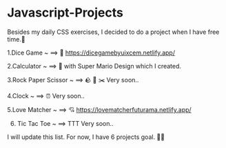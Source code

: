 # Javascript-Projects

Besides my daily CSS exercises, I decided to do a project when I have free time.🚀

1.Dice Game ~ ==> 🎲  https://dicegamebyuixcem.netlify.app/


2.Calculator ~ ==> 🧮  with Super Mario Design which I created.


3.Rock Paper Scissor ~  ==> 🪨 📃 ✂️  Very soon..


4.Clock ~ ==> ⏰   Very soon..


5.Love Matcher ~ ==> 💘  https://lovematcherfuturama.netlify.app/


6. Tic Tac Toe ~ ==> TTT  Very soon..


I will update this list. For now, I have 6 projects goal. 💪🦩


